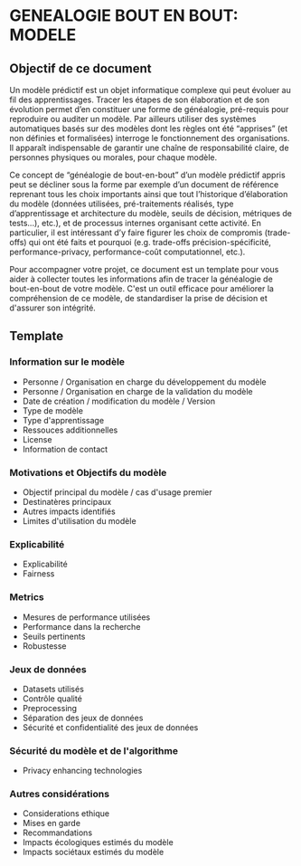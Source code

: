 # GENEALOGIE BOUT EN BOUT: MODELE

## Objectif de ce document 

Un modèle prédictif est un objet informatique complexe qui peut évoluer au fil des apprentissages. Tracer les étapes de son élaboration et de son évolution permet d’en constituer une forme de généalogie, pré-requis pour reproduire ou auditer un modèle. Par ailleurs utiliser des systèmes automatiques basés sur des modèles dont les règles ont été “apprises” (et non définies et formalisées) interroge le fonctionnement des organisations. Il apparaît indispensable de garantir une chaîne de responsabilité claire, de personnes physiques ou morales, pour chaque modèle.

Ce concept de “généalogie de bout-en-bout” d’un modèle prédictif appris peut se décliner sous la forme par exemple d’un document de référence reprenant tous les choix importants ainsi que tout l’historique d’élaboration du modèle (données utilisées, pré-traitements réalisés, type d’apprentissage et architecture du modèle, seuils de décision, métriques de tests...), etc.), et de processus internes organisant cette activité. En particulier, il est intéressant d’y faire figurer les choix de compromis (trade-offs) qui ont été faits et pourquoi (e.g. trade-offs précision-spécificité, performance-privacy, performance-coût computationnel, etc.).

Pour accompagner votre projet, ce document est un template pour vous aider à collecter toutes les informations afin de tracer la généalogie de bout-en-bout de votre modèle. 
C'est un outil efficace pour améliorer la compréhension de ce modèle, de standardiser la prise de décision et d'assurer son intégrité. 

## Template

### Information sur le modèle

- Personne / Organisation en charge du développement du modèle  
- Personne / Organisation en charge de la validation du modèle     
- Date de création / modification du modèle / Version
- Type de modèle
- Type d'apprentissage
- Ressouces additionnelles 
- License
- Information de contact 

### Motivations et Objectifs du modèle 

- Objectif principal du modèle / cas d'usage premier
- Destinatères principaux
- Autres impacts identifiés
- Limites d'utilisation du modèle 

### Explicabilité 
    
- Explicabilité
- Fairness 

### Metrics

- Mesures de performance utilisées
- Performance dans la recherche 
- Seuils pertinents 
- Robustesse 

### Jeux de données  

- Datasets utilisés 
- Contrôle qualité 
- Preprocessing 
- Séparation des jeux de données 
- Sécurité et confidentialité des jeux de données

### Sécurité du modèle et de l'algorithme 

- Privacy enhancing technologies 

### Autres considérations 

- Considerations ethique
- Mises en garde
- Recommandations
- Impacts écologiques estimés du modèle
- Impacts sociétaux estimés du modèle 

